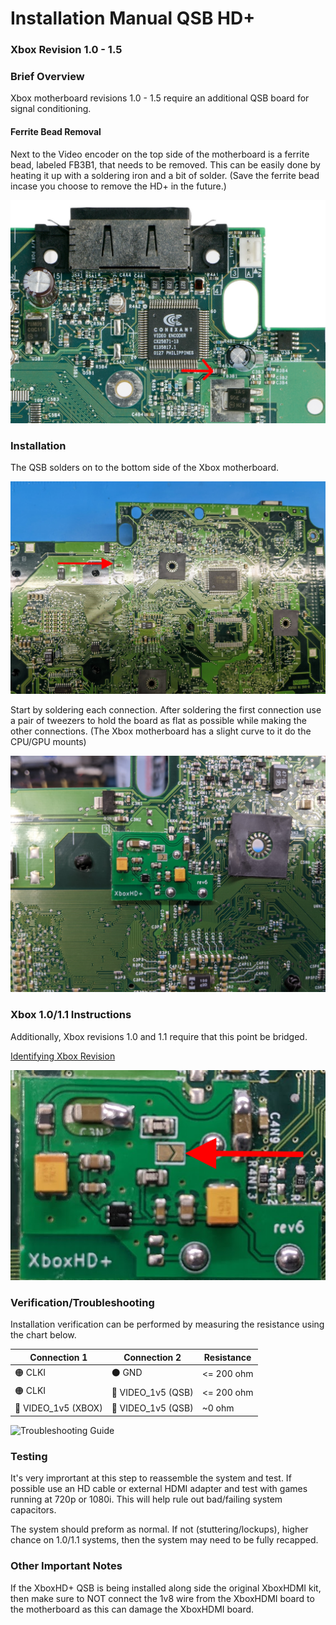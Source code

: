 # Installation Manual QSB HD+
### Xbox Revision 1.0 - 1.5

### Brief Overview
Xbox motherboard revisions 1.0 - 1.5 require an additional QSB board for signal conditioning.

#### Ferrite Bead Removal
Next to the Video encoder on the top side of the motherboard is a ferrite bead, labeled FB3B1, that needs to be removed. This can be easily done by heating it up with a soldering iron and a bit of solder. (Save the ferrite bead incase you choose to remove the HD+ in the future.)

![Image of Ferrite Bead Removed](images/Step4-FB-Removed.png)

### Installation
The QSB solders on to the bottom side of the Xbox motherboard.

![QSB Installation Overview](images/QSB_Overview_HD.png)

Start by soldering each connection. After soldering the first connection use a pair of tweezers to hold the board as flat as possible while making the other connections. (The Xbox motherboard has a slight curve to it do the CPU/GPU mounts)

![QSB Close up](images/QSB_Install_HD.png)

### Xbox 1.0/1.1 Instructions
Additionally, Xbox revisions 1.0 and 1.1 require that this point be bridged.

[Identifying Xbox Revision](/manual/Identifying%20Xbox%20Revision.md)

![QSB Installation Overview](images/QSB_Install_HD_1_0.png)

### Verification/Troubleshooting
Installation verification can be performed by measuring the resistance using the chart below.

| Connection 1        | Connection 2       | Resistance |
| ------------------- | ------------------ | ---------- |
| 🟠 CLKI             | ⚫ GND             | <= 200 ohm |
| 🟠 CLKI             | 🔴 VIDEO_1v5 (QSB) | <= 200 ohm |
| 🔴 VIDEO_1v5 (XBOX) | 🔴 VIDEO_1v5 (QSB) | ~0 ohm |

![Troubleshooting Guide](images/QSB_HD_Troubleshooting.png)

### Testing
It's very imprortant at this step to reassemble the system and test. If possible use an HD cable or external HDMI adapter and test with games running at 720p or 1080i. This will help rule out bad/failing system capacitors.

The system should preform as normal. If not (stuttering/lockups), higher chance on 1.0/1.1 systems, then the system may need to be fully recapped.

### Other Important Notes
If the XboxHD+ QSB is being installed along side the original XboxHDMI kit, then make sure to NOT connect the 1v8 wire from the XboxHDMI board to the motherboard as this can damage the XboxHDMI board.
